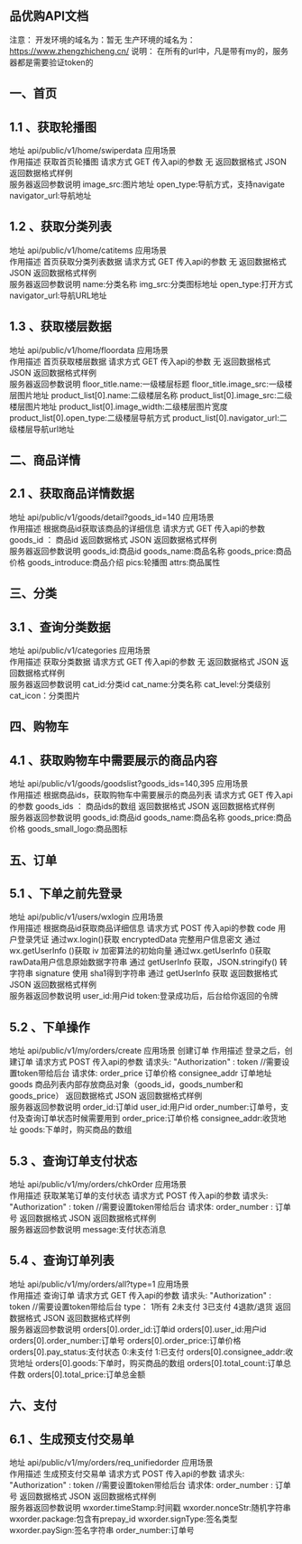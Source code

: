 ## 品优购API文档
注意：
开发环境的域名为：暂无
生产环境的域名为：https://www.zhengzhicheng.cn/ 
说明：
	在所有的url中，凡是带有my的，服务器都是需要验证token的
## 一、首页
## 1.1 、获取轮播图
地址	api/public/v1/home/swiperdata
应用场景	
作用描述	获取首页轮播图
请求方式	GET
传入api的参数	无
返回数据格式	JSON
返回数据格式样例	
服务器返回参数说明	image_src:图片地址
open_type:导航方式，支持navigate
navigator_url:导航地址 

## 1.2 、获取分类列表

地址	api/public/v1/home/catitems
应用场景	
作用描述	首页获取分类列表数据
请求方式	GET
传入api的参数	无
返回数据格式	JSON
返回数据格式样例	
服务器返回参数说明	name:分类名称
img_src:分类图标地址
open_type:打开方式
navigator_url:导航URL地址

## 1.3 、获取楼层数据
地址	api/public/v1/home/floordata
应用场景	
作用描述	首页获取楼层数据
请求方式	GET
传入api的参数	无
返回数据格式	JSON
返回数据格式样例	
服务器返回参数说明	floor_title.name:一级楼层标题
floor_title.image_src:一级楼层图片地址
product_list[0].name:二级楼层名称
product_list[0].image_src:二级楼层图片地址
product_list[0].image_width:二级楼层图片宽度
product_list[0].open_type:二级楼层导航方式
product_list[0].navigator_url:二级楼层导航url地址

## 二、商品详情
## 2.1 、获取商品详情数据
地址	api/public/v1/goods/detail?goods_id=140
应用场景	
作用描述	根据商品id获取该商品的详细信息
请求方式	GET
传入api的参数	goods_id ： 商品id
返回数据格式	JSON
返回数据格式样例	
服务器返回参数说明	goods_id:商品id
goods_name:商品名称
goods_price:商品价格
goods_introduce:商品介绍
pics:轮播图
attrs:商品属性

## 三、分类
## 3.1 、查询分类数据

地址	api/public/v1/categories
应用场景	
作用描述	获取分类数据
请求方式	GET
传入api的参数	无
返回数据格式	JSON
返回数据格式样例	
服务器返回参数说明	cat_id:分类id
cat_name:分类名称
cat_level:分类级别
cat_icon：分类图片



## 四、购物车
## 4.1 、获取购物车中需要展示的商品内容
地址	api/public/v1/goods/goodslist?goods_ids=140,395
应用场景	
作用描述	根据商品ids，获取购物车中需要展示的商品列表 
请求方式	GET
传入api的参数	goods_ids ： 商品ids的数组
返回数据格式	JSON
返回数据格式样例	
服务器返回参数说明	goods_id:商品id
goods_name:商品名称
goods_price:商品价格
goods_small_logo:商品图标

## 五、订单
## 5.1 、下单之前先登录
地址	api/public/v1/users/wxlogin
应用场景	
作用描述	根据商品id获取商品详细信息
请求方式	POST
传入api的参数	code  用户登录凭证   通过wx.login()获取
encryptedData  完整用户信息密文  通过wx.getUserInfo ()获取
iv  加密算法的初始向量  通过wx.getUserInfo ()获取
rawData用户信息原始数据字符串  通过 getUserInfo 获取，JSON.stringify() 转字符串
signature 使用 sha1得到字符串  通过 getUserInfo 获取
返回数据格式	JSON
返回数据格式样例	
服务器返回参数说明	user_id:用户id
token:登录成功后，后台给你返回的令牌 

## 5.2 、下单操作
地址	api/public/v1/my/orders/create
应用场景	创建订单
作用描述	登录之后，创建订单
请求方式	POST
传入api的参数	请求头:
  "Authorization" : token  //需要设置token带给后台
请求体:
order_price 订单价格
consignee_addr  订单地址
goods 商品列表内部存放商品对象（goods_id，goods_number和goods_price）
返回数据格式	JSON
返回数据格式样例	
服务器返回参数说明	order_id:订单id
user_id:用户id
order_number:订单号，支付及查询订单状态时候需要用到
order_price:订单价格
consignee_addr:收货地址
goods:下单时，购买商品的数组

## 5.3 、查询订单支付状态
地址	api/public/v1/my/orders/chkOrder
应用场景	
作用描述	获取某笔订单的支付状态
请求方式	POST
传入api的参数	请求头:
  "Authorization" : token  //需要设置token带给后台
请求体:
   order_number : 订单号
返回数据格式	JSON
返回数据格式样例	
服务器返回参数说明	message:支付状态消息


## 5.4 、查询订单列表
地址	api/public/v1/my/orders/all?type=1
应用场景	
作用描述	查询订单
请求方式	GET
传入api的参数	请求头:
  "Authorization" : token  //需要设置token带给后台
type： 1所有 2未支付  3已支付 4退款/退货
返回数据格式	JSON
返回数据格式样例	
服务器返回参数说明	orders[0].order_id:订单id
orders[0].user_id:用户id
orders[0].order_number:订单号 
orders[0].order_price:订单价格
orders[0].pay_status:支付状态 0:未支付 1:已支付
orders[0].consignee_addr:收货地址
orders[0].goods:下单时，购买商品的数组
orders[0].total_count:订单总件数
orders[0].total_price:订单总金额

## 六、支付
## 6.1 、生成预支付交易单
地址	api/public/v1/my/orders/req_unifiedorder
应用场景	
作用描述	生成预支付交易单
请求方式	POST
传入api的参数	请求头:
  "Authorization" : token  //需要设置token带给后台
请求体:
   order_number : 订单号
返回数据格式	JSON
返回数据格式样例	
服务器返回参数说明	wxorder.timeStamp:时间戳
wxorder.nonceStr:随机字符串
wxorder.package:包含有prepay_id
wxorder.signType:签名类型
wxorder.paySign:签名字符串
order_number:订单号
